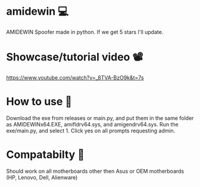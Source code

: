 # amidewin 💻
AMIDEWIN Spoofer made in python. If we get 5 stars I'll update.

# Showcase/tutorial video 📽️
https://www.youtube.com/watch?v=_8TVA-BzO9k&t=7s

# How to use 📗
Download the exe from releases or main.py, and put them in the same folder as AMIDEWINx64.EXE, amifldrv64.sys, and amigendrv64.sys.
Run the exe/main.py, and select 1. Click yes on all prompts requesting admin.

# Compatabilty 🧭
Should work on all motherboards other then Asus or OEM motherboards (HP, Lenovo, Dell, Alienware)
